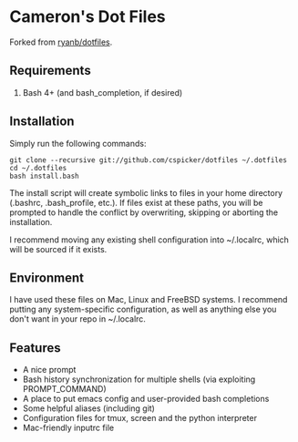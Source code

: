 Cameron's Dot Files
===================

Forked from [ryanb/dotfiles](https://github.com/ryanb/dotfiles).

Requirements
------------

1. Bash 4+ (and bash_completion, if desired)

Installation
------------

Simply run the following commands:

    git clone --recursive git://github.com/cspicker/dotfiles ~/.dotfiles
    cd ~/.dotfiles
    bash install.bash

The install script will create symbolic links to files in your home
directory (.bashrc, .bash_profile, etc.). If files exist at these
paths, you will be prompted to handle the conflict by overwriting,
skipping or aborting the installation.

I recommend moving any existing shell configuration into ~/.localrc,
which will be sourced if it exists.

Environment
-----------

I have used these files on Mac, Linux and FreeBSD systems. I recommend
putting any system-specific configuration, as well as anything else
you don't want in your repo in ~/.localrc.

Features
--------

* A nice prompt
* Bash history synchronization for multiple shells (via exploiting PROMPT_COMMAND)
* A place to put emacs config and user-provided bash completions
* Some helpful aliases (including git)
* Configuration files for tmux, screen and the python interpreter
* Mac-friendly inputrc file
